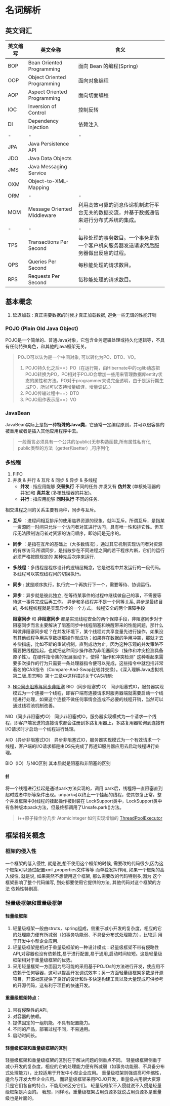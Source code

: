 # 名词解析

## 英文词汇

英文缩写 | 英文全称 | 含义
-|-|-
BOP | Bean Oriented Programming | 面向 Bean 的编程(Spring)
OOP | Object Oriented Programming | 面向对象编程
AOP | Aspect Oriented Programming | 面向切面编程
IOC | Inversion of Control | 控制反转
DI | Dependency Injection | 依赖注入
-|-|-
JPA | Java Persistence API |
JDO | Java Data Objects |
JMS | Java Messaging Service |
OXM | Object-to-XML-Mapping |
ORM | - | -
MOM | Message Oriented Middleware | 利用高效可靠的消息传递机制进行平台无关的数据交流，并基于数据通信来进行分布式系统的集成。
-|-|-
TPS | Transactions Per Second | 每秒处理的事务数目。一个事务是指一个客户机向服务器发送请求然后服务器做出反应的过程。
QPS | Queries Per Second | 每秒能处理的请求数目。
RPS | Requests Per Second | 每秒能处理的请求数目。


## 基本概念

1. 延迟加载 : 真正需要数据的时候才真正加载数据, 避免一些无谓的性能开销

### POJO (Plain Old Java Object)

   POJO是一个简单的、普通Java对象，它包含业务逻辑处理或持久化逻辑等，不具有任何特殊角色，和其他的java框架无关。

   > POJO可以认为是一个中间对象, 可以转化为PO、DTO、VO。
   > 1. POJO持久化之后==〉PO（在运行期，由Hibernate中的cglib动态把POJO转换为PO，PO相对于POJO会增加一些用来管理数据库entity状态的属性和方法。PO对于programmer来说完全透明，由于是运行期生成PO，所以可以支持增量编译，增量调试。）
   > 2. POJO传输过程中==〉DTO
   > 3. POJO用作表示层==〉VO

### JavaBean

   JavaBean实际上是指一种**特殊的Java类**，它通常一定编程原则，并可以很容易的被重用或者是插入其他应用程序中去。

   > 一般而言必须具有一个公共的(public)无参构造函数,所有属性私有化, public类型的方法（getter和setter）,可序列化

### 多线程

1. FIFO
2. 并发 & 并行 & 互斥 & 同步 & 异步 & 多线程
   - **并发** : 指应用能够 **交替执行** 不同的任务.并发又有 **伪并发** (单核处理器的并发)和 **真并发** (多核处理器的并发)。
   - **并行** : 指应用能够 **同时执行** 不同的任务.

相交进程之间的关系主要有两种，同步与互斥。

   - **互斥** ：进程间相互排斥的使用临界资源的现象，就叫互斥。所谓互斥，是指某一资源同一时间只允许一个访问者对其进行访问，具有唯一性和排它性。但互斥无法限制访问者对资源的访问顺序，即访问是无序的。
   - **同步** ：是指在互斥的基础上（大多数情况），通过其它机制实现访问者对资源的有序访问.所谓同步，是指散步在不同进程之间的若干程序片断，它们的运行必须严格按照规定的 某种先后次序来运行.
   - **多线程**：多线程是程序设计的逻辑层概念，它是进程中并发运行的一段代码。多线程可以实现线程间的切换执行。
   - **同步** : 就是顺序执行，执行完一个再执行下一个，需要等待、协调运行。
   - **异步**：异步就是彼此独立, 在等待某事件的过程中继续做自己的事，不需要等待这一事件完成后再工作。
      异步和多线程并不是一个同等关系, 异步是最终目的, 多线程线程就是实现异步的一个方式。
线程安全的两个保障手段

      **阻塞同步** 和 **非阻塞同步** 都是实现线程安全的两个保障手段，非阻塞同步对于阻塞同步而言主要解决了阻塞同步中线程阻塞和唤醒带来的性能问题，那什么叫做非阻塞同步呢？在并发环境下，某个线程对共享变量先进行操作，如果没有其他线程争用共享数据那操作就成功；如果存在数据的争用冲突，那就才去补偿措施，比如不断的重试机制，直到成功为止，因为这种乐观的并发策略不需要把线程挂起，也就把这种同步操作称为非阻塞同步（操作和冲突检测具备原子性）。在硬件指令集的发展驱动下，使得 "操作和冲突检测" 这种看起来需要多次操作的行为只需要一条处理器指令便可以完成，这些指令中就包括非常著名的CAS指令（Compare-And-Swap比较并交换）。《深入理解Java虚拟机第二版.周志明》第十三章中这样描述关于CAS机制:
3. [NIO同步阻塞与同步非阻塞](https://blog.csdn.net/yswKnight/article/details/79347833)
BIO（同步阻塞式IO）
同步阻塞式IO，服务器实现模式为一个连接一个线程，即客户端有连接请求时服务器端就需要启动一个线程进行处理，如果这个连接不做任何事情会造成不必要的线程开销，当然可以通过线程池机制改善。

NIO（同步非阻塞式IO）
同步非阻塞式IO，服务器实现模式为一个请求一个线程，即客户端发送的连接请求都会注册到多路复用器上，多路复用器轮询到连接有I/O请求时才启动一个线程进行处理。

AIO（异步非阻塞式IO）
异步非阻塞式IO，服务器实现模式为一个有效请求一个线程，客户端的I/O请求都是由OS先完成了再通知服务器应用去启动线程进行处理。

BIO（IO）与NIO区别
其本质就是阻塞和非阻塞的区别

### ff

将一个线程进行挂起是通过park方法实现的，调用 park后，线程将一直阻塞直到超时或者中断等条件出现。unpark可以终止一个挂起的线程，使其恢复正常。整个并发框架中对线程的挂起操作被封装在 LockSupport类中，LockSupport类中有各种版本pack方法，但最终都调用了Unsafe.park()方法。

> i++原子操作分几步
AtomicInteger 如何实现增加的
[ThreadPoolExecutor](https://segmentfault.com/a/1190000015368896)

## 框架相关概念

### 框架的侵入性

一个框架的低入侵性, 就是说,想不使用这个框架的时候, 需要改的代码很少,因为这个框架可以通过配置xml ,properties文件等等 而单独发挥作用, 如果一个框架的高入侵性, 就是说, 如果突然不想使用这个框架, 那么需要改的代码特别多,因为 这个框架影响了整个代码编写, 到处都要使用它提供的方法, 其他代码对这个框架的方法 依赖性特别高.

### 轻量级框架和重量级框架

#### 轻量级框架

   1. 轻量级框架一般由struts，spring组成，侧重于减小开发的复杂度，相应的它的处理能力便有所减弱（如事务功能弱、不具备分布式处理能力），比较适 用于开发中小型企业应用.
   2. 轻量级框架是相对于重量级框架的一种设计模式：轻量级框架不带有侵略性API,对容器也没有依赖性,易于进行配置,易于通用,启动时间较短。这是轻量级框架相对于重量级框架的优势。
   3. 采用轻量框架一方面因为尽可能的采用基于POJOs的方法进行开发，使应用不依赖于任何容器，这可以提高开发调试效率；另一方面轻量级框架多数是开源项目，开源社区提供了良好的设计和许多快速构建工具以及大量现成可供参考的开源代码，这有利于项目的快速开发。

#### 重量级框架特点：

   1. 带有侵略性的API。
   2. 对容器的依赖。
   3. 提供固定的一组机能，不具有配置能力。
   4. 不同的产品，部署过程不同，不易通用。
   5. 启动时间长。

#### 轻量级框架和重量级框架的区别

   轻量级框架和重量级框架的区别在于解决问题的侧重点不同。
   轻量级框架侧重于减小开发的复杂度，相应的它的处理能力便有所减弱（如事务功能弱、不具备分布式处理能力），比较适用于开发中小型企业应用。
   重量级框架则强调高可伸缩性，适合与开发大型企业应用。 而轻量级框架采用POJO开发，重量级占用很大资源只是它们各自的特点，不能用来区分它们。
   轻量级框架不入侵就说不入侵是轻量级框架是片面的。
   我想，同样地，重量级框架占用资源多就说占用资源多是重量级也是片面的。
